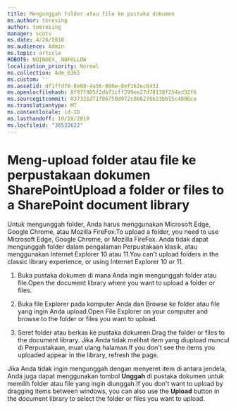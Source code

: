```yaml
---
title: Mengunggah folder atau file ke pustaka dokumen
ms.author: toresing
author: tomresing
manager: scotv
ms.date: 4/26/2018
ms.audience: Admin
ms.topic: article
ROBOTS: NOINDEX, NOFOLLOW
localization_priority: Normal
ms.collection: Adm_O365
ms.custom: ''
ms.assetid: df1ffdf0-8e08-4a56-880e-8ef162ec8431
ms.openlocfilehash: 8f97f905f2db71cff299ee27d78138f254ed32f6
ms.sourcegitcommit: 037331d71f06750d972c0b6278b23bb15c4806ca
ms.translationtype: MT
ms.contentlocale: id-ID
ms.lasthandoff: 10/18/2019
ms.locfileid: "36532622"
---
```

# <a name="upload-a-folder-or-files-to-a-sharepoint-document-library"></a><span data-ttu-id="5753e-102">Meng-upload folder atau file ke perpustakaan dokumen SharePoint</span><span class="sxs-lookup"><span data-stu-id="5753e-102">Upload a folder or files to a SharePoint document library</span></span>

<span data-ttu-id="5753e-103">Untuk mengunggah folder, Anda harus menggunakan Microsoft Edge, Google Chrome, atau Mozilla FireFox.</span><span class="sxs-lookup"><span data-stu-id="5753e-103">To upload a folder, you need to use Microsoft Edge, Google Chrome, or Mozilla FireFox.</span></span> <span data-ttu-id="5753e-104">Anda tidak dapat mengunggah folder dalam pengalaman Perpustakaan klasik, atau menggunakan Internet Explorer 10 atau 11.</span><span class="sxs-lookup"><span data-stu-id="5753e-104">You can't upload folders in the classic library experience, or using Internet Explorer 10 or 11.</span></span>
  
1. <span data-ttu-id="5753e-105">Buka pustaka dokumen di mana Anda ingin mengunggah folder atau file.</span><span class="sxs-lookup"><span data-stu-id="5753e-105">Open the document library where you want to upload a folder or files.</span></span>
    
2. <span data-ttu-id="5753e-106">Buka file Explorer pada komputer Anda dan Browse ke folder atau file yang ingin Anda upload.</span><span class="sxs-lookup"><span data-stu-id="5753e-106">Open File Explorer on your computer and browse to the folder or files you want to upload.</span></span>
    
3. <span data-ttu-id="5753e-107">Seret folder atau berkas ke pustaka dokumen.</span><span class="sxs-lookup"><span data-stu-id="5753e-107">Drag the folder or files to the document library.</span></span> <span data-ttu-id="5753e-108">Jika Anda tidak melihat item yang diupload muncul di Perpustakaan, muat ulang halaman.</span><span class="sxs-lookup"><span data-stu-id="5753e-108">If you don't see the items you uploaded appear in the library, refresh the page.</span></span> 
    
<span data-ttu-id="5753e-109">Jika Anda tidak ingin mengunggah dengan menyeret item di antara jendela, Anda juga dapat menggunakan tombol **Unggah** di pustaka dokumen untuk memilih folder atau file yang ingin diunggah.</span><span class="sxs-lookup"><span data-stu-id="5753e-109">If you don't want to upload by dragging items between windows, you can also use the **Upload** button in the document library to select the folder or files you want to upload.</span></span> 
  


